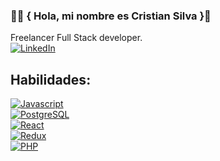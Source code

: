 ### 🧑‍💻 { Hola, mi nombre es Cristian Silva }👋

<!--
**silcoro/silcoro** is a ✨ _special_ ✨ repository because its `README.md` (this file) appears on your GitHub profile.

Here are some ideas to get you started:

- 🔭 I’m currently working on ...
- 🌱 I’m currently learning ...
- 👯 I’m looking to collaborate on ...
- 🤔 I’m looking for help with ...
- 💬 Ask me about ...
- 📫 How to reach me: ...
- 😄 Pronouns: ...
- ⚡ Fun fact: ...
-->
Freelancer Full Stack developer.
<br/>
[![LinkedIn](https://img.shields.io/badge/-LinkedIn-%230A66C2?url=https://www.linkedin.com/in/cristian-silva-coronado/&style=for-the-badge&logo=linkedin&logoColor=white&labelColor=101010)]()



## Habilidades:
[![Javascript](https://img.shields.io/badge/-JavaScript-%23F7DF1E?style=for-the-badge&logo=javascript&logoColor=white&labelColor=101010)]()
<br/>
[![PostgreSQL](https://img.shields.io/badge/-PostgreSQL-%234169E1?style=for-the-badge&logo=postgresql&logoColor=white&labelColor=101010)]()
<br/>
[![React](https://img.shields.io/badge/-React-%2361DAFB?style=for-the-badge&logo=react&logoColor=white&labelColor=101010)]()
<br/>
[![Redux](https://img.shields.io/badge/-Redux-%23764ABC?style=for-the-badge&logo=redux&logoColor=white&labelColor=101010)]()
<br/>
[![PHP](https://img.shields.io/badge/-php-%23777BB4?style=for-the-badge&logo=php&logoColor=white&labelColor=101010)]()


